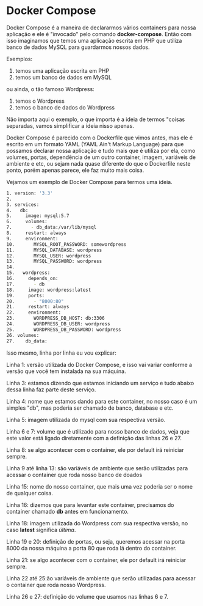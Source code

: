 # Docker Compose

Docker Compose é a maneira de declararmos vários containers para nossa aplicação e ele é "invocado" pelo comando **docker-compose**. Então com isso imaginamos que temos uma aplicação escrita em PHP que utiliza banco de dados MySQL para guardarmos nossos dados.

Exemplos:

1. temos uma aplicação escrita em PHP
2. temos um banco de dados em MySQL

ou ainda, o tão famoso Wordpress:

1. temos o Wordpress
2. temos o banco de dados do Wordpress

Não importa aqui o exemplo, o que importa é a ideia de termos "coisas separadas, vamos simplificar a ideia nisso apenas.

Docker Compose é parecido com o Dockerfile que vimos antes, mas ele é escrito em um formato YAML (YAML Ain't Markup Language) para que possamos declarar nossa aplicação e tudo mais que é utiliza por ela, como volumes, portas, dependência de um outro container, imagem, variáveis de ambiente e etc, ou sejam nada quase diferente do que o Dockerfile neste ponto, porém apenas parece, ele faz muito mais coisa.

Vejamos um exemplo de Docker Compose para termos uma ideia.

```bash
1. version: '3.3'
2.
3. services:
4.   db:
5.     image: mysql:5.7
6.     volumes:
7.       - db_data:/var/lib/mysql
8.     restart: always
9.     environment:
10.       MYSQL_ROOT_PASSWORD: somewordpress
11.       MYSQL_DATABASE: wordpress
12.       MYSQL_USER: wordpress
13.       MYSQL_PASSWORD: wordpress
14.
15.   wordpress:
16.     depends_on:
17.       - db
18.     image: wordpress:latest
19.     ports:
20.       - "8000:80"
21.     restart: always
22.     environment:
23.       WORDPRESS_DB_HOST: db:3306
24.       WORDPRESS_DB_USER: wordpress
25.       WORDPRESS_DB_PASSWORD: wordpress
26. volumes:
27.    db_data:
```

Isso mesmo, linha por linha eu vou explicar:

Linha 1: versão utilizada do Docker Compose, e isso vai variar conforme a versão que você tem instalada na sua máquina.

Linha 3: estamos dizendo que estamos iniciando um serviço e tudo abaixo dessa linha faz parte deste serviço.

Linha 4: nome que estamos dando para este container, no nosso caso é um simples "db", mas poderia ser chamado de banco, database e etc.

Linha 5: imagem utilizada do mysql com sua respectiva versão.

Linha 6 e 7: volume que é utilizado para nosso banco de dados, veja que este valor está ligado diretamente com a definição das linhas 26 e 27.

Linha 8: se algo acontecer com o container, ele por default irá reiniciar sempre.

Linha 9 até linha 13: são variáveis de ambiente que serão utilizadas para acessar o container que roda nosso banco de doados

Linha 15: nome do nosso container, que mais uma vez poderia ser o nome de qualquer coisa.

Linha 16: dizemos que para levantar este container, precisamos do container chamado **db** antes em funcionamento.

Linha 18: imagem utilizada do Wordpress com sua respectiva versão, no caso **latest** significa *última*.

Linha 19 e 20: definição de portas, ou seja, queremos acessar na porta 8000 da nossa máquina a porta 80 que roda lá dentro do container.

Linha 21: se algo acontecer com o container, ele por default irá reiniciar sempre.

Linha 22 até 25:ão variáveis de ambiente que serão utilizadas para acessar o container que roda nosso Wordpress.

Linha 26 e 27: definição do volume que usamos nas linhas 6 e 7.
